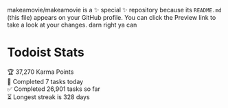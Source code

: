 makeamovie/makeamovie is a ✨ special ✨ repository because its `README.md` (this file) appears on your GitHub profile.
You can click the Preview link to take a look at your changes. darn right ya can

# Todoist Stats

<!-- TODO-IST:START -->
🏆  37,270 Karma Points           
🌸  Completed 7 tasks today           
✅  Completed 26,901 tasks so far           
⏳  Longest streak is 328 days
<!-- TODO-IST:END -->
